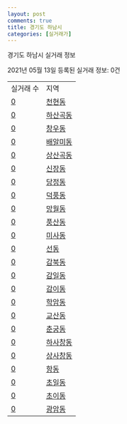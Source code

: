 ```yaml
---
layout: post
comments: true
title: 경기도 하남시
categories: [실거래가]
---
```


경기도 하남시 실거래 정보

2021년 05월 13일 등록된 실거래 정보: 0건


<table>
  <tr>
    <td>실거래 수</td>
    <td>지역</td>
  </tr>

  
  <tr>
    <td><a href="4145010100.html">0</a></td>
    <td><a href="4145010100.html">천현동</a></td>
  </tr>
    

  <tr>
    <td><a href="4145010200.html">0</a></td>
    <td><a href="4145010200.html">하산곡동</a></td>
  </tr>
    

  <tr>
    <td><a href="4145010300.html">0</a></td>
    <td><a href="4145010300.html">창우동</a></td>
  </tr>
    

  <tr>
    <td><a href="4145010400.html">0</a></td>
    <td><a href="4145010400.html">배알미동</a></td>
  </tr>
    

  <tr>
    <td><a href="4145010500.html">0</a></td>
    <td><a href="4145010500.html">상산곡동</a></td>
  </tr>
    

  <tr>
    <td><a href="4145010600.html">0</a></td>
    <td><a href="4145010600.html">신장동</a></td>
  </tr>
    

  <tr>
    <td><a href="4145010700.html">0</a></td>
    <td><a href="4145010700.html">당정동</a></td>
  </tr>
    

  <tr>
    <td><a href="4145010800.html">0</a></td>
    <td><a href="4145010800.html">덕풍동</a></td>
  </tr>
    

  <tr>
    <td><a href="4145010900.html">0</a></td>
    <td><a href="4145010900.html">망월동</a></td>
  </tr>
    

  <tr>
    <td><a href="4145011000.html">0</a></td>
    <td><a href="4145011000.html">풍산동</a></td>
  </tr>
    

  <tr>
    <td><a href="4145011100.html">0</a></td>
    <td><a href="4145011100.html">미사동</a></td>
  </tr>
    

  <tr>
    <td><a href="4145011200.html">0</a></td>
    <td><a href="4145011200.html">선동</a></td>
  </tr>
    

  <tr>
    <td><a href="4145011300.html">0</a></td>
    <td><a href="4145011300.html">감북동</a></td>
  </tr>
    

  <tr>
    <td><a href="4145011400.html">0</a></td>
    <td><a href="4145011400.html">감일동</a></td>
  </tr>
    

  <tr>
    <td><a href="4145011500.html">0</a></td>
    <td><a href="4145011500.html">감이동</a></td>
  </tr>
    

  <tr>
    <td><a href="4145011600.html">0</a></td>
    <td><a href="4145011600.html">학암동</a></td>
  </tr>
    

  <tr>
    <td><a href="4145011700.html">0</a></td>
    <td><a href="4145011700.html">교산동</a></td>
  </tr>
    

  <tr>
    <td><a href="4145011800.html">0</a></td>
    <td><a href="4145011800.html">춘궁동</a></td>
  </tr>
    

  <tr>
    <td><a href="4145011900.html">0</a></td>
    <td><a href="4145011900.html">하사창동</a></td>
  </tr>
    

  <tr>
    <td><a href="4145012000.html">0</a></td>
    <td><a href="4145012000.html">상사창동</a></td>
  </tr>
    

  <tr>
    <td><a href="4145012100.html">0</a></td>
    <td><a href="4145012100.html">항동</a></td>
  </tr>
    

  <tr>
    <td><a href="4145012200.html">0</a></td>
    <td><a href="4145012200.html">초일동</a></td>
  </tr>
    

  <tr>
    <td><a href="4145012300.html">0</a></td>
    <td><a href="4145012300.html">초이동</a></td>
  </tr>
    

  <tr>
    <td><a href="4145012400.html">0</a></td>
    <td><a href="4145012400.html">광암동</a></td>
  </tr>
    


</table>
    